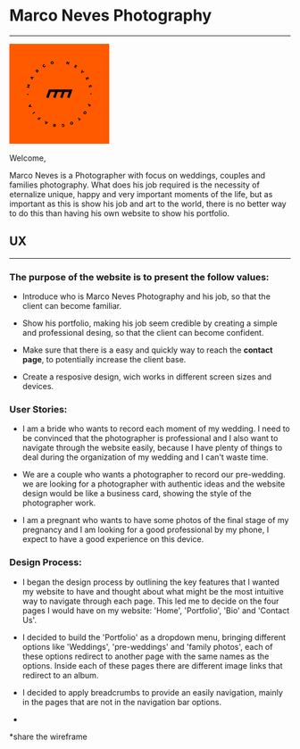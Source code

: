 # Marco Neves Photography
---

![CI logo](assets/images/Icon.png)

Welcome,

Marco Neves is a Photographer with focus on weddings, couples and families photography. What does his job required is the necessity of eternalize unique, happy and very important moments of the life, but as important as this is show his job and art to the world, there is no better way to do this than having his own website to show his portfolio.

## UX
---
### The purpose of the website is to present the follow values:
* Introduce who is Marco Neves Photography and his job, so that the client can become familiar.

* Show his portfolio, making his job seem credible by creating a simple and professional desing, so that the client can become confident.
* Make sure that there is a easy and quickly way to reach the **contact page**, to potentially increase the client base.
* Create a resposive design, wich works in different screen sizes and devices.

### User Stories:
* I am a bride who wants to record each moment of my wedding. I need to be convinced that the photographer is professional and I also want to navigate through the website easily, because I have plenty of things to deal during the organization of my wedding and I can't waste time.

* We are a couple who wants a photographer to record our pre-wedding. we are looking for a photographer with authentic ideas and the website design would be like a business card, showing the style of the photographer work.
* I am a pregnant who wants to have some photos of the final stage of my pregnancy and I am looking for a good professional by my phone, I expect to have a good experience on this device.

### Design Process:
* I began the design process by outlining the key features that I wanted my website to have and thought about what might be the most intuitive way to navigate through each page. This led me to decide on the four pages I would have on my website: 'Home', 'Portfolio', 'Bio' and 'Contact Us'.

* I decided to build the 'Portfolio' as a dropdown menu, bringing different options like 'Weddings', 'pre-weddings' and 'family photos', each of these options redirect to another page with the same names as the options. Inside each of these pages there are different image links that redirect to an album.

* I decided to apply breadcrumbs to provide an easily navigation, mainly in the pages that are not in the navigation bar options. 

* 

*share the wireframe 